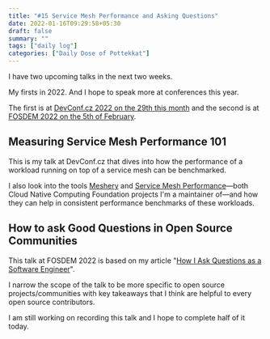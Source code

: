 ```yaml
---
title: "#15 Service Mesh Performance and Asking Questions"
date: 2022-01-16T09:29:58+05:30
draft: false
summary: ""
tags: ["daily log"]
categories: ["Daily Dose of Pottekkat"]
---
```


I have two upcoming talks in the next two weeks.

My firsts in 2022. And I hope to speak more at conferences this year.

The first is at [DevConf.cz 2022 on the 29th this month](https://sched.co/siKF) and the second is at [FOSDEM 2022 on the 5th of February](https://fosdem.org/2022/schedule/event/community_questions/).

## Measuring Service Mesh Performance 101

This is my talk at DevConf.cz that dives into how the performance of a workload running on top of a service mesh can be benchmarked.

I also look into the tools [Meshery](https://meshery.io/) and [Service Mesh Performance](https://smp-spec.io/)—both Cloud Native Computing Foundation projects I'm a maintainer of—and how they can help in consistent performance benchmarks of these workloads.

## How to ask Good Questions in Open Source Communities

This talk at FOSDEM 2022 is based on my article "[How I Ask Questions as a Software Engineer](/posts/how-i-ask-questions)".

I narrow the scope of the talk to be more specific to open source projects/communities with key takeaways that I think are helpful to every open source contributors.

I am still working on recording this talk and I hope to complete half of it today.
